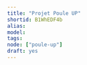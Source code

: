 ```yaml
---
title: "Projet Poule UP"
shortid: B1WhEDF4b
alias:
model:
tags:
node: ["poule-up"]
draft: yes
---
```


